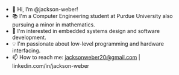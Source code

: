- 👋 Hi, I’m @jackson-weber!
- 📚 I'm a Computer Engineering student at Purdue University also pursuing a minor in mathematics. 
- 🌱 I'm interested in embedded systems design and software development. 
- 💡 I'm passionate about low-level programming and hardware interfacing. 
- 📫 How to reach me: jacksonweber20@gmail.com | linkedin.com/in/jackson-weber 
